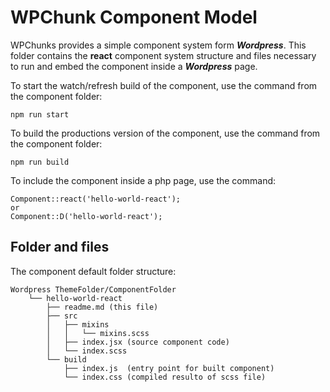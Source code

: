# WPChunk Component Model 

WPChunks provides a simple component system form ***Wordpress***.
This folder contains the **react** component system structure and files necessary to run and embed the component inside a ***Wordpress*** page. 

To start the watch/refresh build of the component, use the command from the component folder:

    npm run start

To build the productions version of the component, use the command from the component folder:

    npm run build

To include the component inside a php page, use the command:

    Component::react('hello-world-react');
    or
    Component::D('hello-world-react');

## Folder and files

The component default folder structure: 

	Wordpress ThemeFolder/ComponentFolder
		└── hello-world-react
			├── readme.md (this file)
			├── src
			│	├── mixins
			│	│	└── mixins.scss 
			│	├── index.jsx (source component code)
			│	└── index.scss 
			└── build
				├── index.js  (entry point for built component)
				└── index.css (compiled resulto of scss file)
